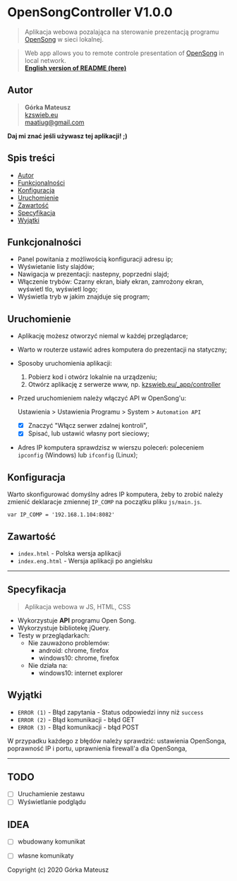 # OpenSongController V1.0.0
>  Aplikacja webowa pozalająca na sterowanie prezentacją programu [OpenSong](http://www.opensong.org/) w sieci lokalnej.

> Web app allows you to remote controle presentation of [OpenSong](http://www.opensong.org/) in local network.\
> **[English version of README (here)](README.eng.md)**

## Autor
>   **Górka Mateusz**\
>   [kzswieb.eu](http://kzswieb.eu)\
>   maatiug@gmail.com

**Daj mi znać jeśli używasz tej aplikacji! ;)**

## Spis treści
- [Autor](#Autor)
- [Funkcjonalności](#Funkcjonalności)
- [Konfiguracja](Konfiguracja)
- [Uruchomienie](#Uruchomienie)
- [Zawartość](#Zawartość)
- [Specyfikacja](#Specyfikacja)
- [Wyjątki](#Wyjątki)

## Funkcjonalności
- Panel powitania z możliwością konfiguracji adresu ip;
- Wyświetanie listy slajdów;
- Nawigacja w prezentacji: nastepny, poprzedni slajd;
- Włączenie trybów: Czarny ekran, biały ekran, zamrożony ekran, wyświetl tlo, wyświetl logo;
- Wyświetla tryb w jakim znajduje się program;

## Uruchomienie
- Aplikację możesz otworzyć niemal w każdej przeglądarce;
- Warto w routerze ustawić adres komputera do prezentacji na statyczny;
- Sposoby uruchomienia aplikacji:

    1. Pobierz kod i otwórz lokalnie na urządzeniu;
    2. Otwórz aplikację z serwerze www, np.
        [kzswieb.eu/_app/controller](http://app.kzswieb.eu/controller)

- Przed uruchomieniem należy włączyć API w OpenSong'u:

    Ustawienia > Ustawienia Programu >  System > `Automation API`
    - [x] Znaczyć "Włącz serwer zdalnej kontroli",
    - [x] Spisać, lub ustawić własny port sieciowy;

- Adres IP komputera sprawdzisz w wierszu poleceń: poleceniem `ipconfig` (Windows) lub `ifconfig` (Linux);

## Konfiguracja
Warto skonfigurować domyślny adres IP komputera,
żeby to zrobić należy zmienić deklaracje zmiennej `IP_COMP` na początku pliku `js/main.js`.

    var IP_COMP = '192.168.1.104:8082'

## Zawartość
- `index.html` - Polska wersja aplikacji
- `index.eng.html` - Wersja aplikacji po angielsku

____
## Specyfikacja
> Aplikacja webowa w JS, HTML, CSS
- Wykorzystuje **API** programu Open Song.
- Wykorzystuje bibliotekę jQuery.
- Testy w przeglądarkach:
    - Nie zauważono problemów:
        - android: chrome, firefox
        - windows10: chrome, firefox
    - Nie działa na:
        - windows10: internet explorer

## Wyjątki
- `ERROR (1)` - Błąd zapytania - Status odpowiedzi inny niż `success`
- `ERROR (2)` - Błąd komunikacji - błąd GET
- `ERROR (3)` - Błąd komunikacji - błąd POST

W przypadku każdego z błędów należy sprawdzić:
ustawienia OpenSonga, poprawność IP i portu, uprawnienia firewall'a dla OpenSonga,

___
## TODO
- [ ] Uruchamienie zestawu
- [ ] Wyświetlanie podglądu

## IDEA
- [ ] wbudowany komunikat
- [ ] własne komunikaty


Copyright (c) 2020 Górka Mateusz